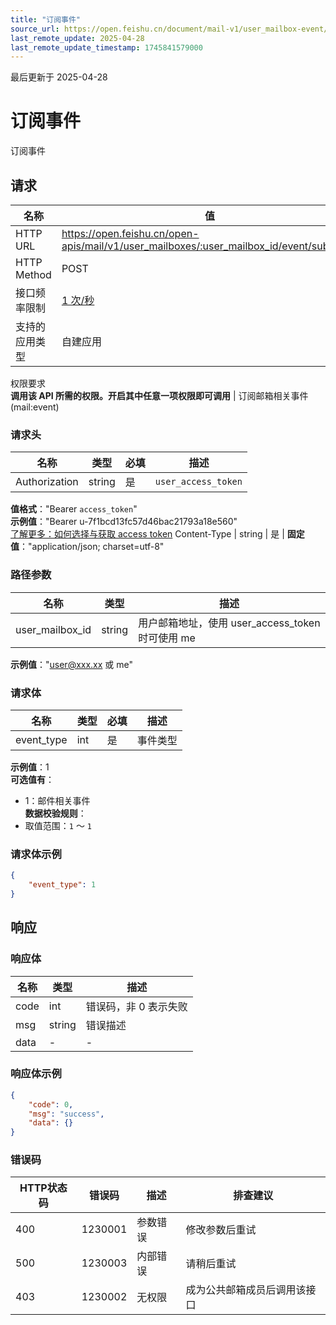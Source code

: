 ```yaml
---
title: "订阅事件"
source_url: https://open.feishu.cn/document/mail-v1/user_mailbox-event/subscribe
last_remote_update: 2025-04-28
last_remote_update_timestamp: 1745841579000
---
```

最后更新于 2025-04-28

# 订阅事件

订阅事件

## 请求
名称 | 值
---|---
HTTP URL | https://open.feishu.cn/open-apis/mail/v1/user_mailboxes/:user_mailbox_id/event/subscribe
HTTP Method | POST
接口频率限制 | [1 次/秒](https://open.feishu.cn/document/ukTMukTMukTM/uUzN04SN3QjL1cDN)
支持的应用类型 | 自建应用
权限要求  
            **调用该 API 所需的权限。开启其中任意一项权限即可调用** | 订阅邮箱相关事件(mail:event)

### 请求头

名称 | 类型 | 必填 | 描述
--- | --- | --- | ---
Authorization | string | 是 | `user_access_token`  
**值格式**："Bearer `access_token`"  
**示例值**："Bearer u-7f1bcd13fc57d46bac21793a18e560"  
[了解更多：如何选择与获取 access token](https://open.feishu.cn/document/uAjLw4CM/ugTN1YjL4UTN24CO1UjN/trouble-shooting/how-to-choose-which-type-of-token-to-use)
Content-Type | string | 是 | **固定值**："application/json; charset=utf-8"

### 路径参数

名称 | 类型 | 描述
--- | --- | ---
user_mailbox_id | string | 用户邮箱地址，使用 user_access_token 时可使用 me  
**示例值**："user@xxx.xx 或 me"

### 请求体

名称 | 类型 | 必填 | 描述
--- | --- | --- | ---
event_type | int | 是 | 事件类型  
**示例值**：1  
**可选值有**：  
- 1：邮件相关事件  
**数据校验规则**：  
- 取值范围：`1` ～ `1`

### 请求体示例
```json
{
    "event_type": 1
}
```

## 响应

### 响应体

名称 | 类型 | 描述
--- | --- | ---
code | int | 错误码，非 0 表示失败
msg | string | 错误描述
data | \- | \-

### 响应体示例
```json
{
    "code": 0,
    "msg": "success",
    "data": {}
}
```

### 错误码

HTTP状态码 | 错误码 | 描述 | 排查建议
--- | --- | --- | ---
400 | 1230001 | 参数错误 | 修改参数后重试
500 | 1230003 | 内部错误 | 请稍后重试
403 | 1230002 | 无权限 | 成为公共邮箱成员后调用该接口
